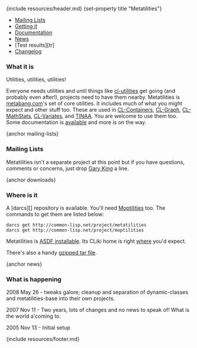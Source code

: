 {include resources/header.md}
{set-property title "Metatilities"}

<div class="contents">
<div class="system-links">

  * [Mailing Lists][3]
  * [Getting it][4]
  * [Documentation][5]
  * [News][6]
  * [Test results][tr]
  * [Changelog][7]

   [3]: #mailing-lists
   [4]: #downloads
   [5]: documentation/ (documentation link)
   [6]: #news
   [7]: changelog.html
   
</div>
<div class="system-description">

### What it is

Utilities, utilities, utilities!

Everyone needs utilities and until things like [cl-utilities][8] get going (and probably even after!), projects need to have them nearby. Metatilities is [metabang.com][9]'s set of core utilities. It includes much of what you might expect and other stuff too. These are used in [CL-Containers][10], [CL-Graph][11], [CL-MathStats][12], [CL-Variates][13], and [TINAA][14]. You are welcome to use them too. Some documentation is [available][15] and more is on the way.

   [8]: http://common-lisp.net/project/cl-utilities/
   [9]: http://www.metabang.com/
   [10]: http://common-lisp.net/project/cl-containers/
   [11]: http://common-lisp.net/project/cl-graph/
   [12]: http://common-lisp.net/project/cl-mathstats/
   [13]: http://common-lisp.net/project/cl-variates/
   [14]: http://common-lisp.net/project/tinaa/
   [15]: http://common-lisp.net/project/cl-containers/metatilities/documentation/

{anchor mailing-lists}

### Mailing Lists

Metatilities isn't a separate project at this point but if you have questions, comments or concerns, just drop [Gary King][16] a line.

   [16]: mailto:gwking@metabang.com

{anchor downloads}

### Where is it

A [darcs][] repository is available. You'll need [Moptilities][18] too. The commands to get them are listed below:

    darcs get http://common-lisp.net/project/metatilities
    darcs get http://common-lisp.net/project/moptilities

Metatilities is [ASDF installable][19]. Its CLiki home is right [where][20] you'd expect.

  [17]: http://www.darcs.net/
  [18]: http://common-lisp.net/project/cl-containers/moptilities/
  [19]: http://www.cliki.net/asdf-install
  [20]: http://www.cliki.net/metatilities

There's also a handy [gzipped tar file][21].

  [21]: http://common-lisp.net/project/cl-containers/metatilities/metatilities_latest.tar.gz

{anchor news}

### What is happening

2008 May 26 - tweaks galore; cleanup and separation of 
dynamic-classes and metatilities-base into their own projects.

2007 Nov 11 - Two years, lots of changes and no news to speak of! What is the world a'coming to.

2005 Nov 13 - Initial setup

</div>
</div>

{include resources/footer.md}

